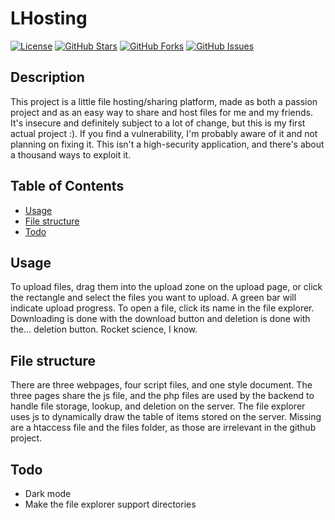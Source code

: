# LHosting

[![License](https://img.shields.io/badge/license-MIT-blue.svg)](LICENSE)
[![GitHub Stars](https://img.shields.io/github/stars/LaurensHolthof/LHosting.svg)](https://github.com/LaurensHolthof/LHosting/stargazers)
[![GitHub Forks](https://img.shields.io/github/forks/LaurensHolthof/LHosting.svg)](https://github.com/LaurensHolthof/LHosting/network/members)
[![GitHub Issues](https://img.shields.io/github/issues/LaurensHolthof/LHosting.svg)](https://github.com/LaurensHolthof/LHosting/issues)

## Description

This project is a little file hosting/sharing platform, made as both a passion project and as an easy way to share and host files for me and my friends.
It's insecure and definitely subject to a lot of change, but this is my first actual project :). If you find a vulnerability, I'm probably aware of it and not planning on fixing it.
This isn't a high-security application, and there's about a thousand ways to exploit it.

## Table of Contents

- [Usage](#usage)
- [File structure](#file-structure)
- [Todo](#todo)

## Usage

To upload files, drag them into the upload zone on the upload page, or click the rectangle and select the files you want to upload. A green bar will indicate upload progress. To open a file, click its name in the file explorer. Downloading is done with the download button and deletion is done with the... deletion button. Rocket science, I know. 

## File structure

There are three webpages, four script files, and one style document.
The three pages share the js file, and the php files are used by the backend to handle file storage, lookup, and deletion on the server.
The file explorer uses js to dynamically draw the table of items stored on the server. 
Missing are a htaccess file and the files folder, as those are irrelevant in the github project.

## Todo

- Dark mode
- Make the file explorer support directories
